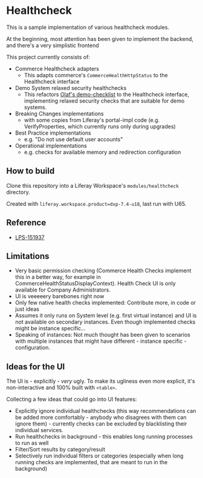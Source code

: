# Healthcheck

This is a sample implementation of various healthcheck modules.

At the beginning, most attention has been given to implement the backend, and there's a very simplistic frontend

This project currently consists of:

* Commerce Healthcheck adapters
    * This adapts commerce's `CommerceHealthHttpStatus` to the Healthcheck interface 
* Demo System relaxed security healthchecks
    * This refactors [Olaf's demo-checklist](https://github.com/olafk/demo-checklist-web) to the Healthcheck interface, implementing relaxed security checks that are suitable for demo systems. 
* Breaking Changes implementations
    * with some copies from Liferay's portal-impl code (e.g. VerifyProperties, which currently runs only during upgrades)
* Best Practice implementations
    * e.g. "Do not use default user accounts"
* Operational implementations
    * e.g. checks for available memory and redirection configuration
	
## How to build

Clone this repository into a Liferay Workspace's `modules/healthcheck` directory.

Created with `liferay.workspace.product=dxp-7.4-u18`, last run with U65.

## Reference

* [LPS-151937](https://issues.liferay.com/browse/LPS-151937)

## Limitations

* Very basic permission checking (Commerce Health Checks implement this in a better way, for example in CommerceHealthStatusDisplayContext). Health Check UI is only available for Company Administrators.
* UI is veeeeery barebones right now 
* Only few native health checks implemented: Contribute more, in code or just ideas
* Assumes it only runs on System level (e.g. first virtual instance) and UI is not available on secondary instances. Even though implemented checks might be instance specific...
* Speaking of instances: Not much thought has been given to scenarios with multiple instances that might have different - instance specific - configuration.

## Ideas for the UI

The UI is - explicitly - _very_ ugly. To make its ugliness even more explicit, it's non-interactive and 100% built with `<table>`.
 
Collecting a few ideas that could go into UI features:

* Explicitly ignore individual healthchecks (this way recommendations can be added more comfortably - anybody who disagrees with them can ignore them) - currently checks can be excluded by blacklisting their individual services.
* Run healthchecks in background - this enables long running processes to run as well
* Filter/Sort results by category/result
* Selectively run individual filters or categories (especially when long running checks are implemented, that are meant to run in the background)



